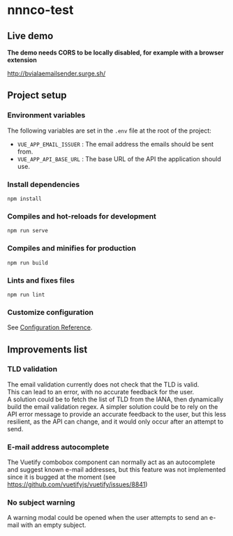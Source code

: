 # nnnco-test

## Live demo

**The demo needs CORS to be locally disabled, for example with a browser extension**

http://bvialaemailsender.surge.sh/

## Project setup

### Environment variables
The following variables are set in the `.env` file at the root of the project: 

* `VUE_APP_EMAIL_ISSUER` : The email address the emails should be sent from.  
* `VUE_APP_API_BASE_URL` : The base URL of the API the application should use.

### Install dependencies

```
npm install
```

### Compiles and hot-reloads for development
```
npm run serve
```

### Compiles and minifies for production
```
npm run build
```

### Lints and fixes files
```
npm run lint
```

### Customize configuration
See [Configuration Reference](https://cli.vuejs.org/config/).

## Improvements list

### TLD validation
The email validation currently does not check that the TLD is valid.  
This can lead to an error, with no accurate feedback for the user.  
A solution could be to fetch the list of TLD from the IANA, then dynamically build the email validation regex.
A simpler solution could be to rely on the API error message to provide an accurate feedback to the user, but this less resilient, as the API can change, and it would only occur after an attempt to send.

### E-mail address autocomplete
The Vuetify combobox component can normally act as an autocomplete and suggest known e-mail addresses, but this feature was not implemented since it is bugged at the moment (see https://github.com/vuetifyjs/vuetify/issues/8841)

### No subject warning
A warning modal could be opened when the user attempts to send an e-mail with an empty subject.
